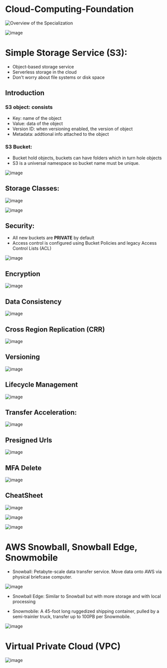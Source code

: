 # Cloud-Computing-Foundation
![Overview of the Specialization](https://user-images.githubusercontent.com/79841341/125635618-6968b461-c5f7-44b3-a9f9-4f622e10509e.png)

![image](https://user-images.githubusercontent.com/79841341/131250280-675f5558-beb5-4247-aa23-cadaae77d420.png)

# Simple Storage Service (S3):
- Object-based storage service
- Serverless storage in the cloud
- Don't worry about file systems or disk space

## Introduction

### S3 object: consists
- Key: name of the object
- Value: data of the object
- Version ID: when versioning enabled, the version of object
- Metadata: addtional info attached to the object

### S3 Bucket:
- Bucket hold objects, buckets can have folders which in turn hole objects
- S3 is a universal namespace so bucket name must be unique.
 
![image](https://user-images.githubusercontent.com/79841341/131250329-1ef716b9-fc88-46de-ae46-f5eb53395dfc.png)

## Storage Classes:

![image](https://user-images.githubusercontent.com/79841341/131250533-0f164471-fb0d-4871-89aa-f8680ea92aec.png)

![image](https://user-images.githubusercontent.com/79841341/131250725-f44a8f97-2de2-4b5b-81ec-82ceb5281e80.png)

## Security:
- All new buckets are **PRIVATE** by default
- Access control is configured using Bucket Policies and legacy Access Control Lists (ACL)

![image](https://user-images.githubusercontent.com/79841341/131250680-389fc6be-460b-4d52-b0e5-689785c50043.png)

## Encryption

![image](https://user-images.githubusercontent.com/79841341/131250742-70e9f968-3770-4e92-be87-a36d2318a236.png)

## Data Consistency

![image](https://user-images.githubusercontent.com/79841341/131250806-cc6d3eae-e37f-406f-b196-bf360f918b37.png)

## Cross Region Replication (CRR)

![image](https://user-images.githubusercontent.com/79841341/131250838-0e8c9a07-4910-42a5-8d59-ff771a3b5bb4.png)

## Versioning

![image](https://user-images.githubusercontent.com/79841341/131250876-598a2275-c2a8-4219-8dbf-9fe3639eb5a0.png)

## Lifecycle Management

![image](https://user-images.githubusercontent.com/79841341/131250930-f49700f3-5ca1-416d-8d2f-56d09724f019.png)

## Transfer Acceleration:

![image](https://user-images.githubusercontent.com/79841341/131250959-c71bffaf-9f3e-4b2d-8355-419d32ff411a.png)

## Presigned Urls
![image](https://user-images.githubusercontent.com/79841341/131251028-e43baefa-1acf-4534-8853-333a235f8298.png)

## MFA Delete

![image](https://user-images.githubusercontent.com/79841341/131251056-821a07d9-88a6-42ce-b344-b8007f313952.png)

## CheatSheet

![image](https://user-images.githubusercontent.com/79841341/131255428-65493aad-6f20-48e7-a6c7-f74ebc4f26e8.png)

![image](https://user-images.githubusercontent.com/79841341/131255461-a069bb69-6950-4754-b6f1-f5b925dff621.png)

![image](https://user-images.githubusercontent.com/79841341/131255498-2339e3d6-0472-414b-8779-bea40b5abd19.png)

# AWS Snowball, Snowball Edge, Snowmobile

- Snowball: Petabyte-scale data transfer service. Move data onto AWS via physical briefcase computer.

![image](https://user-images.githubusercontent.com/79841341/131255574-7672d12b-6ef2-4664-86cb-8d7089e3c999.png)

- Snowball Edge: Similar to Snowball but with more storage and with local processing

- Snowmobile: A 45-foot long ruggedized shipping container, pulled by a semi-trainler truck, transfer up to 100PB per Snowmobile.

![image](https://user-images.githubusercontent.com/79841341/131255775-8dc82cfd-ce2c-4143-bda8-36ff6bfcacc0.png)

# Virtual Private Cloud (VPC)

![image](https://user-images.githubusercontent.com/79841341/131255823-a7596f0a-e1aa-4adf-9891-16c1a6420883.png)

